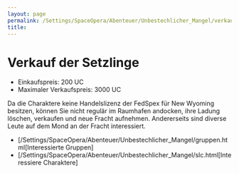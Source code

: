 ```yaml
---
layout: page
permalink: /Settings/SpaceOpera/Abenteuer/Unbestechlicher_Mangel/verkauf
title: 
---
```


# Verkauf der Setzlinge

- Einkaufspreis: 200 UC
- Maximaler Verkaufspreis: 3000 UC

Da die Charaktere keine Handelslizenz der FedSpex für New Wyoming besitzen, können Sie nicht regulär im Raumhafen andocken, ihre Ladung löschen, verkaufen und neue Fracht aufnehmen. Andererseits sind diverse Leute auf dem Mond an der Fracht interessiert.

- [/Settings/SpaceOpera/Abenteuer/Unbestechlicher_Mangel/gruppen.html[Interessierte Gruppen]
- [/Settings/SpaceOpera/Abenteuer/Unbestechlicher_Mangel/slc.html[Interessiere Charaktere]

